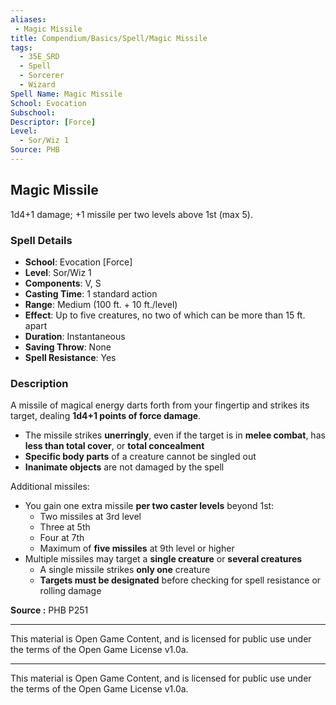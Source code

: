 ```yaml
---
aliases:
 - Magic Missile
title: Compendium/Basics/Spell/Magic Missile
tags:  
  - 35E_SRD  
  - Spell  
  - Sorcerer  
  - Wizard  
Spell Name: Magic Missile
School: Evocation
Subschool: 
Descriptor: [Force]
Level:  
  - Sor/Wiz 1  
Source: PHB
---
```


## Magic Missile

1d4+1 damage; +1 missile per two levels above 1st (max 5).

### Spell Details

- **School**: Evocation [Force]  
- **Level**: Sor/Wiz 1  
- **Components**: V, S  
- **Casting Time**: 1 standard action  
- **Range**: Medium (100 ft. + 10 ft./level)  
- **Effect**: Up to five creatures, no two of which can be more than 15 ft. apart  
- **Duration**: Instantaneous  
- **Saving Throw**: None  
- **Spell Resistance**: Yes  

### Description

A missile of magical energy darts forth from your fingertip and strikes its target, dealing **1d4+1 points of force damage**.

- The missile strikes **unerringly**, even if the target is in **melee combat**, has **less than total cover**, or **total concealment**  
- **Specific body parts** of a creature cannot be singled out  
- **Inanimate objects** are not damaged by the spell

Additional missiles:
- You gain one extra missile **per two caster levels** beyond 1st:  
  - Two missiles at 3rd level  
  - Three at 5th  
  - Four at 7th  
  - Maximum of **five missiles** at 9th level or higher  
- Multiple missiles may target a **single creature** or **several creatures**  
  - A single missile strikes **only one** creature  
  - **Targets must be designated** before checking for spell resistance or rolling damage


**Source :** PHB P251

---

This material is Open Game Content, and is licensed for public use under  
the terms of the Open Game License v1.0a.

---

This material is Open Game Content, and is licensed for public use under the terms of the Open Game License v1.0a.
